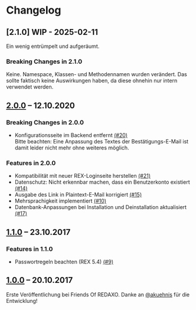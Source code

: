 # Changelog

## [2.1.0] WIP - 2025-02-11

Ein wenig entrümpelt und aufgeräumt.

### Breaking Changes in 2.1.0

Keine. Namespace, Klassen- und Methodennamen wurden verändert. Das sollte faktisch keine Auswirkungen haben, da diese ohnehin nur intern verwendet werden.

## [2.0.0](https://github.com/FriendsOfREDAXO/be_password/releases/tag/2.0.0) – 12.10.2020

### Breaking Changes in 2.0.0

* Konfigurationsseite im Backend entfernt [(#20)](https://github.com/FriendsOfREDAXO/be_password/issues/20)  
Bitte beachten: Eine Anpassung des Textes der Bestätigungs-E-Mail ist damit leider nicht mehr ohne weiteres möglich.

### Features in 2.0.0

* Kompatibilität mit neuer REX-Loginseite herstellen [(#21)](https://github.com/FriendsOfREDAXO/be_password/pull/21)
* Datenschutz: Nicht erkennbar machen, dass ein Benutzerkonto existiert [(#14)](https://github.com/FriendsOfREDAXO/be_password/issues/14)
* Ausgabe des Link in Plaintext-E-Mail korrigiert [(#15)](https://github.com/FriendsOfREDAXO/be_password/issues/15)
* Mehrsprachigkeit implementiert [(#10)](https://github.com/FriendsOfREDAXO/be_password/issues/10)
* Datenbank-Anpassungen bei Installation und Deinstallation aktualisiert [(#17)](https://github.com/FriendsOfREDAXO/be_password/issues/17)

## [1.1.0](https://github.com/FriendsOfREDAXO/be_password/releases/tag/1.1.0) – 23.10.2017

### Features in 1.1.0

* Passwortregeln beachten (REX 5.4) [(#9)](https://github.com/FriendsOfREDAXO/be_password/issues/9)

## [1.0.0](https://github.com/FriendsOfREDAXO/be_password/releases/tag/1.0.0) – 20.10.2017

Erste Veröffentlichung bei Friends Of REDAXO. Danke an [@akuehnis](https://github.com/akuehnis) für die Entwicklung!
